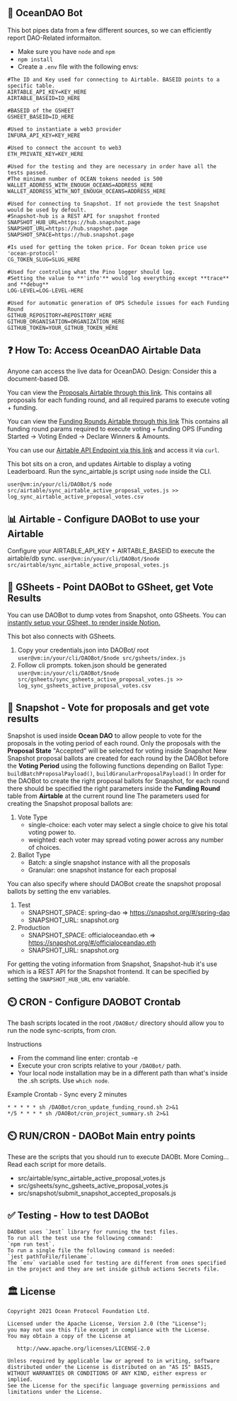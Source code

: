 ## 🤖 OceanDAO Bot
This bot pipes data from a few different sources, so we can efficiently report DAO-Related informaiton.
- Make sure you have `node` and `npm`
- `npm install`
- Create a `.env` file with the following envs:
```
#The ID and Key used for connecting to Airtable. BASEID points to a specific table.
AIRTABLE_API_KEY=KEY_HERE
AIRTABLE_BASEID=ID_HERE

#BASEID of the GSHEET
GSHEET_BASEID=ID_HERE

#Used to instantiate a web3 provider
INFURA_API_KEY=KEY_HERE

#Used to connect the account to web3
ETH_PRIVATE_KEY=KEY_HERE

#Used for the testing and they are necessary in order have all the tests passed.
#The minimum number of OCEAN tokens needed is 500
WALLET_ADDRESS_WITH_ENOUGH_OCEANS=ADDRESS_HERE
WALLET_ADDRESS_WITH_NOT_ENOUGH_OCEANS=ADDRESS_HERE

#Used for connecting to Snapshot. If not proviede the test Snapshot would be used by defoult.
#Snapshot-hub is a REST API for snapshot fronted
SNAPSHOT_HUB_URL=https://hub.snapshot.page
SNAPSHOT_URL=https://hub.snapshot.page
SNAPSHOT_SPACE=https://hub.snapshot.page

#Is used for getting the token price. For Ocean token price use 'ocean-protocol'
CG_TOKEN_SLUG=SLUG_HERE

#Used for controling what the Pino logger should log.
#Setting the value to **'info'** would log everything except **trace** and **debug**
LOG-LEVEL=LOG-LEVEL-HERE

#Used for automatic generation of OPS Schedule issues for each Funding Round
GITHUB_REPOSITORY=REPOSITORY_HERE
GITHUB_ORGANISATION=ORGANIZATION_HERE
GITHUB_TOKEN=YOUR_GITHUB_TOKEN_HERE
```


## ❓ How To: Access OceanDAO Airtable Data
Anyone can access the live data for OceanDAO.
Design: Consider this a document-based DB.

You can view the [Proposals Airtable through this link](https://airtable.com/shrd5s7HSXc2vC1iC).
This contains all proposals for each funding round, and all required params to execute voting + funding.

You can view the [Funding Rounds Airtable through this link](https://airtable.com/shrvk1ENKwlG8vOBL)
This contains all funding round params required to execute voting + funding OPS (Funding Started -> Voting Ended -> Declare Winners & Amounts.

You can use our [Airtable API Endpoint via this link](https://airtable.com/appVer8ccYGnqSm2H/api/docs#javascript/introduction) and access it via `curl`.

This bot sits on a cron, and updates Airtable to display a voting Leaderboard.
Run the sync_airtable.js script using `node` inside the CLI.

`user@vm:in/your/cli/DAOBot/$ node src/airtable/sync_airtable_active_proposal_votes.js >> log_sync_airtable_active_proposal_votes.csv`


## 📊 Airtable - Configure DAOBot to use your Airtable 
Configure your AIRTABLE_API_KEY + AIRTABLE_BASEID to execute the airtable/db sync.
`user@vm:in/your/cli/DAOBot/$node src/airtable/sync_airtable_active_proposal_votes.js`


## 📄 GSheets - Point DAOBot to GSheet, get Vote Results
You can use DAOBot to dump votes from Snapshot, onto GSheets.
You can [instantly setup your GSheet, to render inside Notion.](https://www.notion.vip/charts/)

This bot also connects with GSheets.
1. Copy your credentials.json into DAOBot/ root  
`user@vm:in/your/cli/DAOBot/$node src/gsheets/index.js`
2. Follow cli prompts. token.json should be generated  
`user@vm:in/your/cli/DAOBot/$node src/gsheets/sync_gsheets_active_proposal_votes.js >> log_sync_gsheets_active_proposal_votes.csv`


## 📄 Snapshot - Vote for proposals and get vote results
Snapshot is used inside **Ocean DAO** to allow people to vote for the proposals in the voting period of each round.
Only the proposals with the **Proposal State** "Accepted" will be selected for voting inside Snapshot
New Snapshot proposal ballots are created for each round by the DAOBot before the **Voting Period** using the following functions depending on Ballot Type: ```buildBatchProposalPayload()```, ```buildGranularProposalPayload()```
In order for the DAOBot to create the right proposal ballots for Snapshot, for each round there should be specified the right parameters inside the **Funding Round** table from **Airtable** at the current round line
The parameters used for creating the Snapshot proposal ballots are:
1. Vote Type
   - single-choice: each voter may select a single choice to give his total voting power to.
   - weighted: each voter may spread voting power across any number of choices.
2. Ballot Type
   - Batch: a single snapshot instance with all the proposals
   - Granular: one snapshot instance for each proposal 

You can also specify where should DAOBot create the snapshot proposal ballots by setting the env variables.
1. Test
   - SNAPSHOT_SPACE: spring-dao => https://snapshot.org/#/spring-dao
   - SNAPSHOT_URL: snapshot.org
2. Production
   - SNAPSHOT_SPACE: officialoceandao.eth => https://snapshot.org/#/officialoceandao.eth
   - SNAPSHOT_URL: snapshot.org

For getting the voting information from Snapshot, Snapshot-hub it's use which is a REST API for the Snapshot frontend. It can be specified by setting the ```SNAPSHOT_HUB_URL``` env variable.


## ⏲️ CRON - Configure DAOBOT Crontab
The bash scripts located in the root `/DAOBot/` directory should allow you to run the node sync-scripts, from cron.

Instructions  
- From the command line enter: crontab -e
- Execute your cron scripts relative to your `/DAOBot/` path. 
- Your local node installation may be in a different path than what's inside the .sh scripts. Use `which node`.

Example Crontab - Sync every 2 minutes 
```
* * * * * sh /DAOBot/cron_update_funding_round.sh 2>&1
*/5 * * * * sh /DAOBot/cron_project_summary.sh 2>&1
```


## ⏲️ RUN/CRON - DAOBot Main entry points
These are the scripts that you should run to execute DAOBt.
More Coming... Read each script for more details.
- src/airtable/sync_airtable_active_proposal_votes.js
- src/gsheets/sync_gsheets_active_proposal_votes.js
- src/snapshot/submit_snapshot_accepted_proposals.js


## ✅ Testing - How to test DAOBot
```text
DAOBot uses `Jest` library for running the test files.
To run all the test use the following command: 
`npm run test`.
To run a single file the following command is needed:
`jest pathToFile/filename`.
The `env` variable used for testing are different from ones specified in the project and they are set inside github actions Secrets file.
```


## 🏛 License
```text
Copyright 2021 Ocean Protocol Foundation Ltd.

Licensed under the Apache License, Version 2.0 (the "License");
you may not use this file except in compliance with the License.
You may obtain a copy of the License at

   http://www.apache.org/licenses/LICENSE-2.0

Unless required by applicable law or agreed to in writing, software
distributed under the License is distributed on an "AS IS" BASIS,
WITHOUT WARRANTIES OR CONDITIONS OF ANY KIND, either express or implied.
See the License for the specific language governing permissions and
limitations under the License.



